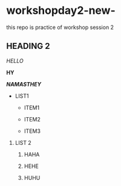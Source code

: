 # workshopday2-new-

this repo is practice of workshop session 2

## HEADING 2

*HELLO*

**HY**

***NAMASTHEY***

* LIST1

  * ITEM1
  
  * ITEM2
  
  * ITEM3
  
1. LIST 2
   1. HAHA 
  
   2. HEHE
   
   3. HUHU
